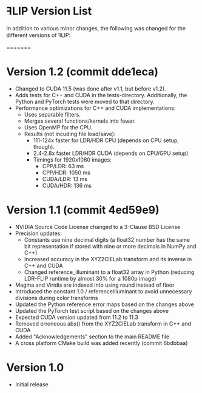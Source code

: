 # ꟻLIP Version List

In addition to various minor changes, the following was
changed for the different versions of ꟻLIP:

=======
# Version 1.2 (commit dde1eca)
- Changed to CUDA 11.5 (was done after v1.1, but before v1.2).
- Adds tests for C++ and CUDA in the tests-directory.
  Additionally, the Python and PyTorch tests were moved to that directory.
- Performance optimizations for C++ and CUDA implementations:
    - Uses separable filters.
    - Merges several functions/kernels into fewer.
    - Uses OpenMP for the CPU.
    - Results (not incuding file load/save):
        - 111-124x faster for LDR/HDR CPU (depends on CPU setup, though).
        - 2.4-2.8x faster LDR/HDR CUDA (depends on CPU/GPU setup)
		- Timings for 1920x1080 images:
			- CPP/LDR: 63 ms
			- CPP/HDR: 1050 ms
			- CUDA/LDR: 13 ms
			- CUDA/HDR: 136 ms

# Version 1.1 (commit 4ed59e9)
- NVIDIA Source Code License changed to a 3-Clause BSD License
- Precision updates:
    - Constants use nine decimal digits (a float32 number has the same
      bit representation if stored with nine or more decimals in NumPy
      and C++)
    - Increased accuracy in the XYZ2CIELab transform and its inverse in
      C++ and CUDA
    - Changed reference_illuminant to a float32 array in Python
      (reducing LDR-FLIP runtime by almost 30% for a 1080p image)
- Magma and Viridis are indexed into using round instead of floor
- Introduced the constant 1.0 / referenceIlluminant to avoid unnecessary
  divisions during color transforms
- Updated the Python reference error maps based on the changes above
- Updated the PyTorch test script based on the changes above
- Expected CUDA version updated from 11.2 to 11.3
- Removed erroneous abs() from the XYZ2CIELab transform in C++ and CUDA
- Added "Acknowledgements" section to the main README file
- A cross platform CMake build was added recently (commit 6bdbbaa)

# Version 1.0
- Initial release
